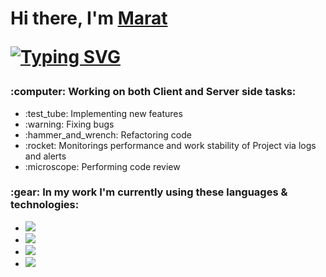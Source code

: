 <h1>Hi there, I'm <a href="https://www.linkedin.com/in/marat-eldarov-sravni/" target="_blank">Marat</a> 

<!--
**MaratEldarov/MaratEldarov** is a ✨ _special_ ✨ repository because its `README.md` (this file) appears on your GitHub profile.

Here are some ideas to get you started:

- 🔭 I’m currently working on ...
- 🌱 I’m currently learning ...
- 👯 I’m looking to collaborate on ...
- 🤔 I’m looking for help with ...
- 💬 Ask me about ...
- 📫 How to reach me: ...
- 😄 Pronouns: ...
- ⚡ Fun fact: ...
-->
<a href="https://git.io/typing-svg"><img src="https://readme-typing-svg.herokuapp.com?font=Fira+Code&pause=1000&color=0DD149&background=FF8C4300&width=435&lines=Front-end+React+dev+in+Sravni" alt="Typing SVG" /></a>
<h3>:computer: Working on both Client and Server side tasks: </h3>
  
<ul>
  <li>:test_tube: Implementing new features</li>
  <li>:warning: Fixing bugs</li>
  <li>:hammer_and_wrench: Refactoring code</li>
  <li>:rocket: Monitorings performance and work stability of Project via logs and alerts</li>
  <li>:microscope: Performing code review</li>
</ul>

<h3>:gear: In my work I'm currently using these languages & technologies: </h3>

<ul>
  <li><img src='https://img.shields.io/badge/typescript-%23007ACC.svg?style=for-the-badge&logo=typescript&logoColor=white' /></li>
  <li><img src='https://img.shields.io/badge/react-%2320232a.svg?style=for-the-badge&logo=react&logoColor=%2361DAFB' /></li>
  <li><img src='https://img.shields.io/badge/node.js-6DA55F?style=for-the-badge&logo=node.js&logoColor=white' /></li>
  <li><img src='https://img.shields.io/badge/redux-%23593d88.svg?style=for-the-badge&logo=redux&logoColor=white' /></li>
<ul>
